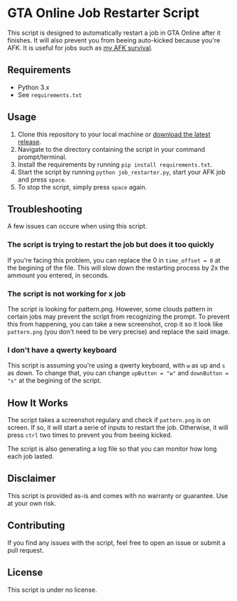 

# GTA Online Job Restarter Script

This script is designed to automatically restart a job in GTA Online after it finishes. It will also prevent you from beeing auto-kicked because you're AFK. It is useful for jobs such as [my AFK survival](https://socialclub.rockstargames.com/job/gtav/tEjxk8ns9kSIl118o0jb-g).

## Requirements

- Python 3.x
- See `requirements.txt`

## Usage

1. Clone this repository to your local machine or [download the latest release](https://github.com/JacobsThierry/GTAOJobRestarter/releases/tag/v1.0.0).
2. Navigate to the directory containing the script in your command prompt/terminal.
3. Install the requirements by running `pip install requirements.txt`.
4. Start the script by running `python job_restarter.py`, start your AFK job and press `space`.
5. To stop the script, simply press `space` again.

## Troubleshooting

A few issues can occure when using this script.

### The script is trying to restart the job but does it too quickly

If you're facing this problem, you can replace the 0 in `time_offset = 0` at the begining of the file. This will slow down the restarting process by 2x the ammount you entered, in seconds.

### The script is not working for x job

The script is looking for pattern.png. However, some clouds pattern in certain jobs may prevent the script from recognizing the prompt. To prevent this from happening, you can take a new screenshot, crop it so it look like `pattern.png` (you don't need to be very precise) and replace the said image.

### I don't have a qwerty keyboard

This script is assuming you're using a qwerty keyboard, with `w` as up and `s` as down. To change that, you can change `upButton = "w"` and `downButton = "s"` at the begining of the script.

## How It Works

The script takes a screenshot regulary and check if `pattern.png` is on screen. If so, it will start a serie of inputs to restart the job. Otherwise, it will press `ctrl` two times to prevent you from beeing kicked.

The script is also generating a log file so that you can monitor how long each job lasted.

## Disclaimer

This script is provided as-is and comes with no warranty or guarantee. Use at your own risk.

## Contributing

If you find any issues with the script, feel free to open an issue or submit a pull request.

## License

This script is under no license.